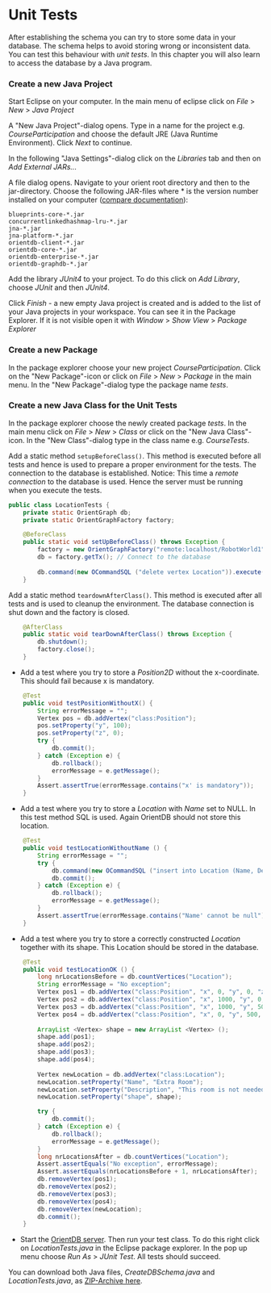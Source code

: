 # Unit Tests
After establishing the schema you can try to store some data in your database. The schema helps to avoid storing wrong or inconsistent data. You can test this behaviour with *unit tests*. In this chapter you will also learn to access the database by a Java program.

### Create a new Java Project

Start Eclipse on your computer. In the main menu of eclipse click on *File* > *New* > *Java Project*

A "New Java Project"-dialog opens. Type in a name for the project e.g. *CourseParticipation* and choose the default JRE (Java Runtime Environment). Click *Next* to continue.

In the following "Java Settings"-dialog click on the *Libraries* tab and then on *Add External JARs...*

A file dialog opens. Navigate to your orient root directory and then to the jar-directory. Choose the following JAR-files where * is the version number installed on your computer ([compare documentation](http://orientdb.com/docs/last/Graph-Database-Tinkerpop.html)):
```
blueprints-core-*.jar
concurrentlinkedhashmap-lru-*.jar
jna-*.jar
jna-platform-*.jar
orientdb-client-*.jar
orientdb-core-*.jar
orientdb-enterprise-*.jar
orientdb-graphdb-*.jar
```
Add the library *JUnit4* to your project. To do this click on *Add Library*, choose *JUnit* and then *JUnit4*.

Click *Finish* - a new empty Java project is created and is added to the list of your Java projects in your workspace. You can see it in the Package Explorer. If it is not visible open it with
*Window* > *Show View* > *Package Explorer*

### Create a new Package
In the package explorer choose your new project *CourseParticipation*. Click on the "New Package"-icon or click on *File* > *New* > *Package* in the main menu. In the "New Package"-dialog type the package name *tests*.

### Create a new Java Class for the Unit Tests
In the package explorer choose the newly created package *tests*. In the main menu click on *File* > *New* > *Class* or click on the "New Java Class"-icon. In the "New Class"-dialog type in the class name e.g. *CourseTests*.

Add a static method ``setupBeforeClass()``. This method is executed before all tests and hence is used to prepare a proper environment for the tests. The connection to the database is established. Notice: This time a *remote connection* to the database is used. Hence the server must be running when you execute the tests.

```java
public class LocationTests {
	private static OrientGraph db;
	private static OrientGraphFactory factory;

	@BeforeClass
	public static void setUpBeforeClass() throws Exception {
		factory = new OrientGraphFactory("remote:localhost/RobotWorld1", "admin", "admin"); // The OrientDB server must be running
		db = factory.getTx(); // Connect to the database
		
		db.command(new OCommandSQL ("delete vertex Location")).execute(); // Delete all Location vertices in the database
	}
```

Add a static method ``teardownAfterClass()``. This method is executed after all tests and is used to cleanup the environment. The database connection is shut down and the factory is closed.

```java
	@AfterClass
	public static void tearDownAfterClass() throws Exception {
		db.shutdown();
		factory.close();
	}

```

* Add a test where you try to store a *Position2D* without the x-coordinate. This should fail because x is mandatory.

```java
	@Test
	public void testPositionWithoutX() {
		String errorMessage = "";
		Vertex pos = db.addVertex("class:Position");
		pos.setProperty("y", 100);
		pos.setProperty("z", 0);
		try {
			db.commit();
		} catch (Exception e) {
			db.rollback();
			errorMessage = e.getMessage();
		}
		Assert.assertTrue(errorMessage.contains("x' is mandatory"));
	}

```

* Add a test where you try to store a *Location* with *Name* set to NULL. In this test method SQL is used. Again OrientDB should not store this location.

```java
	@Test
	public void testLocationWithoutName () {
		String errorMessage = "";
		try {
			db.command(new OCommandSQL ("insert into Location (Name, Description) values (NULL, 'A location without name')")).execute();
			db.commit();
		} catch (Exception e) {
			db.rollback();
			errorMessage = e.getMessage();
		}
		Assert.assertTrue(errorMessage.contains("Name' cannot be null"));
	}
```

* Add a test where you try to store a correctly constructed *Location* together with its shape. This Location should be stored in the database.

```java
	@Test
	public void testLocationOK () {
		long nrLocationsBefore = db.countVertices("Location");
		String errorMessage = "No exception";
		Vertex pos1 = db.addVertex("class:Position", "x", 0, "y", 0, "z", 0);
		Vertex pos2 = db.addVertex("class:Position", "x", 1000, "y", 0, "z", 0);
		Vertex pos3 = db.addVertex("class:Position", "x", 1000, "y", 500, "z", 0);
		Vertex pos4 = db.addVertex("class:Position", "x", 0, "y", 500, "z", 0);
		
		ArrayList <Vertex> shape = new ArrayList <Vertex> ();
		shape.add(pos1);
		shape.add(pos2);
		shape.add(pos3);
		shape.add(pos4);
		
		Vertex newLocation = db.addVertex("class:Location");
		newLocation.setProperty("Name", "Extra Room");
		newLocation.setProperty("Description", "This room is not needed. It is an extra room.");
		newLocation.setProperty("shape", shape);

		try {
			db.commit();
		} catch (Exception e) {
			db.rollback();
			errorMessage = e.getMessage();
		}
		long nrLocationsAfter = db.countVertices("Location");
		Assert.assertEquals("No exception", errorMessage);
		Assert.assertEquals(nrLocationsBefore + 1, nrLocationsAfter);
		db.removeVertex(pos1);
		db.removeVertex(pos2);
		db.removeVertex(pos3);
		db.removeVertex(pos4);
		db.removeVertex(newLocation);
		db.commit();
	}
```

* Start the [OrientDB server](http://orientdb.com/docs/last/Tutorial-Run-the-server.html). Then run your test class. To do this right click on *LocationTests.java* in the Eclipse package explorer. In the pop up menu choose *Run As* > *JUnit Test*. All tests should succeed.

You can download both Java files, *CreateDBSchema.java* and *LocationTests.java*, as [ZIP-Archive here](RobotWorldModel_V1.zip).
